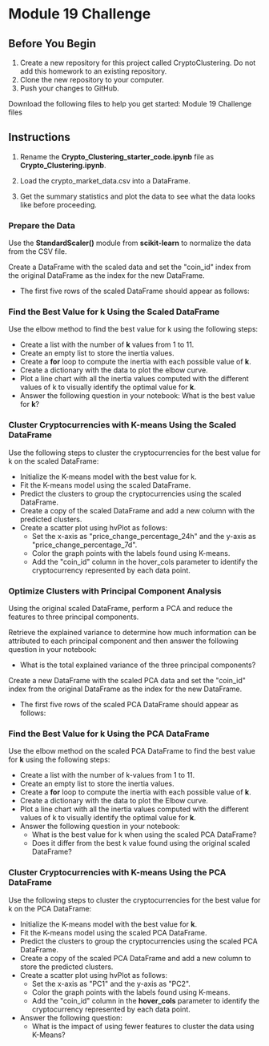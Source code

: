 # Module 19 Challenge

## Before You Begin
1. Create a new repository for this project called CryptoClustering. Do not add this homework to an existing repository.
2. Clone the new repository to your computer.
3. Push your changes to GitHub.

Download the following files to help you get started: Module 19 Challenge files


## Instructions
1. Rename the **Crypto_Clustering_starter_code.ipynb** file as **Crypto_Clustering.ipynb**.

2. Load the crypto_market_data.csv into a DataFrame.
3. Get the summary statistics and plot the data to see what the data looks like before proceeding.

### Prepare the Data
Use the **StandardScaler()** module from **scikit-learn** to normalize the data from the CSV file.

Create a DataFrame with the scaled data and set the "coin_id" index from the original DataFrame as the index for the new DataFrame.
- The first five rows of the scaled DataFrame should appear as follows:

### Find the Best Value for k Using the Scaled DataFrame
Use the elbow method to find the best value for k using the following steps:

- Create a list with the number of **k** values from 1 to 11.
- Create an empty list to store the inertia values.
- Create a **for** loop to compute the inertia with each possible value of **k**.
- Create a dictionary with the data to plot the elbow curve.
- Plot a line chart with all the inertia values computed with the different values of k to visually identify the optimal value for **k**.
- Answer the following question in your notebook: What is the best value for **k**?

### Cluster Cryptocurrencies with K-means Using the Scaled DataFrame
Use the following steps to cluster the cryptocurrencies for the best value for k on the scaled DataFrame:

- Initialize the K-means model with the best value for k.
- Fit the K-means model using the scaled DataFrame.
- Predict the clusters to group the cryptocurrencies using the scaled DataFrame.
- Create a copy of the scaled DataFrame and add a new column with the predicted clusters.
- Create a scatter plot using hvPlot as follows:
    - Set the x-axis as "price_change_percentage_24h" and the y-axis as "price_change_percentage_7d".
    - Color the graph points with the labels found using K-means.
    - Add the "coin_id" column in the hover_cols parameter to identify the cryptocurrency represented by each data point.

### Optimize Clusters with Principal Component Analysis
Using the original scaled DataFrame, perform a PCA and reduce the features to three principal components.

Retrieve the explained variance to determine how much information can be attributed to each principal component and then answer the following question in your notebook:
- What is the total explained variance of the three principal components?

Create a new DataFrame with the scaled PCA data and set the "coin_id" index from the original DataFrame as the index for the new DataFrame. 
- The first five rows of the scaled PCA DataFrame should appear as follows:




### Find the Best Value for k Using the PCA DataFrame
Use the elbow method on the scaled PCA DataFrame to find the best value for **k** using the following steps:

- Create a list with the number of k-values from 1 to 11.
- Create an empty list to store the inertia values.
- Create a **for** loop to compute the inertia with each possible value of **k**.
- Create a dictionary with the data to plot the Elbow curve.
- Plot a line chart with all the inertia values computed with the different values of k to visually identify the optimal value for **k**.
- Answer the following question in your notebook:
    - What is the best value for k when using the scaled PCA DataFrame?
    - Does it differ from the best k value found using the original scaled DataFrame?

### Cluster Cryptocurrencies with K-means Using the PCA DataFrame
Use the following steps to cluster the cryptocurrencies for the best value for k on the PCA DataFrame:

- Initialize the K-means model with the best value for **k**.
- Fit the K-means model using the scaled PCA DataFrame.
- Predict the clusters to group the cryptocurrencies using the scaled PCA DataFrame.
- Create a copy of the scaled PCA DataFrame and add a new column to store the predicted clusters.
- Create a scatter plot using hvPlot as follows:
    - Set the x-axis as "PC1" and the y-axis as "PC2".
    - Color the graph points with the labels found using K-means.
    - Add the "coin_id" column in the **hover_cols** parameter to identify the cryptocurrency represented by each data point.
- Answer the following question:
    - What is the impact of using fewer features to cluster the data using K-Means?